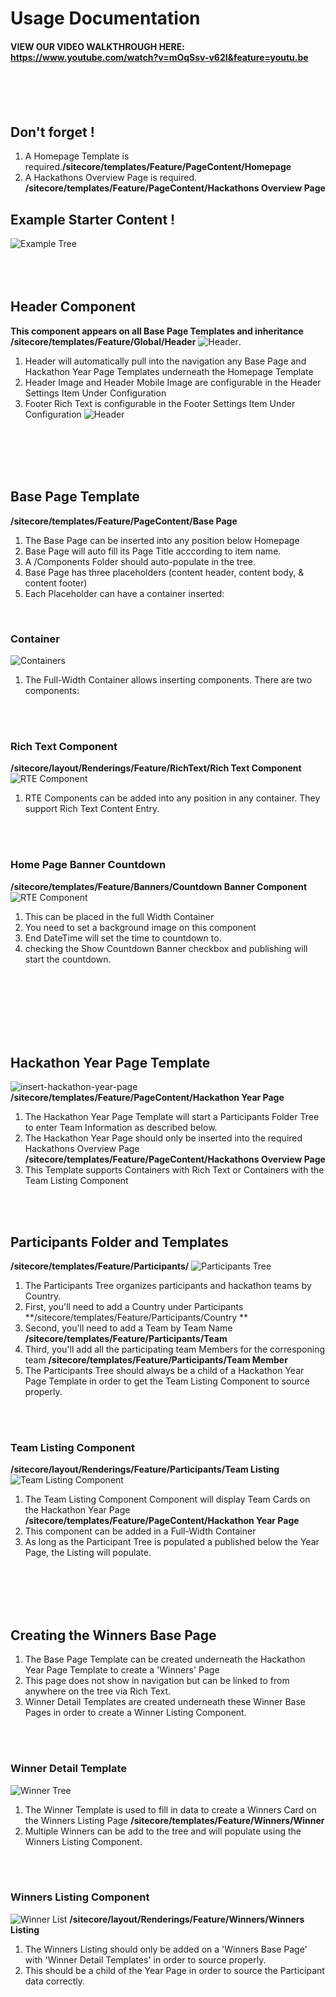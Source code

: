 # Usage Documentation
#### VIEW OUR VIDEO WALKTHROUGH HERE: https://www.youtube.com/watch?v=mOqSsv-v62I&feature=youtu.be
<br/>
<br/>
<br/>

## Don't forget !
1. A Homepage Template is required.**/sitecore/templates/Feature/PageContent/Homepage**
2. A Hackathons Overview Page is required. **/sitecore/templates/Feature/PageContent/Hackathons Overview Page**

## Example Starter Content !
![Example Tree](./images/example-tree.png)
<br/>
<br/>
<br/>
<br/>

## Header Component
**This component appears on all Base Page Templates and inheritance**
**/sitecore/templates/Feature/Global/Header**
![Header](./images/header.png).
1. Header will automatically pull into the navigation any Base Page and Hackathon Year Page Templates underneath the Homepage Template
2. Header Image and Header Mobile Image are configurable in the Header Settings Item Under Configuration
2. Footer Rich Text is configurable in the Footer Settings Item Under Configuration
![Header](./images/Header-Configuration.png)
<br/>
<br/>
<br/>
<br/>

## Base Page Template
**/sitecore/templates/Feature/PageContent/Base Page**
1. The Base Page can be inserted into any position below Homepage
2. Base Page will auto fill its Page Title acccording to item name.
3. A /Components Folder should auto-populate in the tree.
4. Base Page has three placeholders (content header, content body, & content footer)
5. Each Placeholder can have a container inserted:
<br />

### Container
![Containers](./images/Containers.png)
<br />
1. The Full-Width Container allows inserting components. There are two components:
<br />
<br />

### Rich Text Component
**/sitecore/layout/Renderings/Feature/RichText/Rich Text Component**
![RTE Component](./images/RTE-Component.png)<br />
1. RTE Components can be added into any position in any container. They support Rich Text Content Entry.
<br />
<br />

### Home Page Banner Countdown
**/sitecore/templates/Feature/Banners/Countdown Banner Component**
![RTE Component](./images/home-page-countdown.png)<br />
1. This can be placed in the full Width Container
2. You need to set a background image on this component
3. End DateTime will set the time to countdown to.
4. checking the Show Countdown Banner checkbox and publishing will start the countdown.
<br />
<br />
<br />
<br />
<br />
<br />

## Hackathon Year Page Template
![insert-hackathon-year-page](./images/insert-hackathon-year-page.png)
**/sitecore/templates/Feature/PageContent/Hackathon Year Page**
1. The Hackathon Year Page Template will start a Participants Folder Tree to enter Team Information as described below.
2. The Hackathon Year Page should only be inserted into the required Hackathons Overview Page **/sitecore/templates/Feature/PageContent/Hackathons Overview Page**
3. This Template supports Containers with Rich Text or Containers with the Team Listing Component
<br />
<br />

## Participants Folder and Templates
**/sitecore/templates/Feature/Participants/**
![Participants Tree](./images/participants-tree.png)
1. The Participants Tree organizes participants and hackathon teams by Country.
2. First, you'll need to add a Country under Participants **/sitecore/templates/Feature/Participants/Country **
3. Second, you'll need to add a Team by Team Name **/sitecore/templates/Feature/Participants/Team**
4. Third, you'll add all the participating team Members for the corresponing team **/sitecore/templates/Feature/Participants/Team Member**
5. The Participants Tree should always be a child of a Hackathon Year Page Template in order to get the Team Listing Component to source properly.
<br />
<br />

### Team Listing Component
**/sitecore/layout/Renderings/Feature/Participants/Team Listing**
![Team Listing Component](./images/team-listing.png)
1. The Team Listing Component Component will display Team Cards on the Hackathon Year Page **/sitecore/templates/Feature/PageContent/Hackathon Year Page**
2. This component can be added in a Full-Width Container
3. As long as the Participant Tree is populated a published below the Year Page, the Listing will populate.
<br />
<br />
<br />
<br />


## Creating the Winners Base Page
1. The Base Page Template can be created underneath the Hackathon Year Page Template to create a 'Winners' Page
2. This page does not show in navigation but can be linked to from anywhere on the tree via Rich Text.
3. Winner Detail Templates are created underneath these Winner Base Pages in order to create a Winner Listing Component.
<br />
<br />

### Winner Detail Template
![Winner Tree](./images/winner-tree.png)
1. The Winner Template is used to fill in data to create a Winners Card on the Winners Listing Page **/sitecore/templates/Feature/Winners/Winner**
2. Multiple Winners can be add to the tree and will populate using the Winners Listing Component.
<br />
<br />

### Winners Listing Component
![Winner List](./images/winner-listing.png)
**/sitecore/layout/Renderings/Feature/Winners/Winners Listing**
1. The Winners Listing should only be added on a 'Winners Base Page' with 'Winner Detail Templates' in order to source properly.
2. This should be a child of the Year Page in order to source the Participant data correctly.
<br />
<br />




